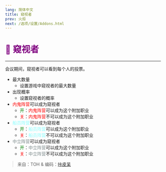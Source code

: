 ```yaml
---
lang: 简体中文
title: 窥视者
prev: 火炬
next: /选项/设置/Addons.html
---
```


# <font color=#800080>👀 <b>窥视者</b></font> <Badge text="Helpful" type="tip" vertical="middle"/>

***

会议期间，窥视者可以看到每个人的投票。

- 最大数量
  - 设置游戏中窥视者的最大数量
- 出现概率
  - 设置窥视者的概率
- <font color=red>内鬼阵营</font>可以成为窥视者
  - <font color=green>开</font>：<font color=red>内鬼阵营</font>可以成为这个附加职业
  - <font color=red>关</font>：<font color=red>内鬼阵营</font>不可以成为这个附加职业
- <font color=#8cffff>船员阵营</font>可以成为窥视者
  - <font color=green>开</font>：<font color=#8cffff>船员阵营</font>可以成为这个附加职业
  - <font color=red>关</font>：<font color=#8cffff>船员阵营</font>不可以成为这个附加职业
- <font color=#7f8c8d>中立阵营</font>可以成为窥视者
  - <font color=green>开</font>：<font color=#7f8c8d>中立阵营</font>可以成为这个附加职业
  - <font color=red>关</font>：<font color=#7f8c8d>中立阵营</font>不可以成为这个附加职业

> 来自：TOH & 编码：[咔皮呆](https://github.com/KARPED1EM)
